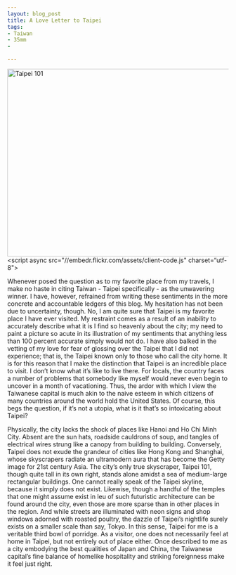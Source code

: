 ```yaml
---
layout: blog_post
title: A Love Letter to Taipei
tags: 
- Taiwan
- 35mm
-

---
```


<a data-flickr-embed="true"  href="https://www.flickr.com/photos/125061170@N06/21313880401/in/datetaken/" title="Taipei 101"><img src="https://farm6.staticflickr.com/5750/21313880401_a7a14fe89e_z.jpg" width="640" height="427" alt="Taipei 101"></a><script async src="//embedr.flickr.com/assets/client-code.js" charset=“utf-8"></script>

Whenever posed the question as to my favorite place from my travels, I make no haste in citing Taiwan - Taipei specifically - as the unwavering winner.  I have, however, refrained from writing these sentiments in the more concrete and accountable ledgers of this blog. My hesitation has not been due to uncertainty, though. No, I am quite sure that Taipei is my favorite place I have ever visited.  My restraint comes as a result of an inability to accurately describe what it is I find so heavenly about the city; my need to paint a picture so acute in its illustration of my sentiments that anything less than 100 percent accurate simply would not do.  I have also balked in the vetting of my love for fear of glossing over the Taipei that I did not experience; that is, the Taipei known only to those who call the city home.  It is for this reason that I make the distinction that Taipei is an incredible place to visit. I don’t know what it’s like to live there. For locals, the country faces a number of problems that somebody like myself would never even begin to uncover in a month of vacationing. Thus, the ardor with which I view the Taiwanese capital is much akin to the naive esteem in which citizens of many countries around the world hold the United States. Of course, this begs the question, if it’s not a utopia, what is it that’s so intoxicating about Taipei?

Physically, the city lacks the shock of places like Hanoi and Ho Chi Minh City. Absent are the sun hats, roadside cauldrons of soup, and tangles of electrical wires strung like a canopy from building to building. Conversely, Taipei does not exude the grandeur of cities like Hong Kong and Shanghai, whose skyscrapers radiate an ultramodern aura that has become the Getty image for 21st century Asia. The city’s only true skyscraper, Taipei 101, though quite tall in its own right, stands alone amidst a sea of medium-large rectangular buildings.  One cannot really speak of the Taipei skyline, because it simply does not exist.  Likewise, though a handful of the temples that one might assume exist in leu of such futuristic architecture can be found around the city, even those are more sparse than in other places in the region.  And while streets are illuminated with neon signs and shop windows adorned with roasted poultry, the dazzle of Taipei’s nightlife surely exists on a smaller scale than say, Tokyo. In this sense, Taipei for me is a veritable third bowl of porridge. As a visitor, one does not necessarily feel at home in Taipei, but not entirely out of place either. Once described to me as a city embodying the best qualities of Japan and China, the Taiwanese capital’s fine balance of homelike hospitality and striking foreignness make it feel just right.
